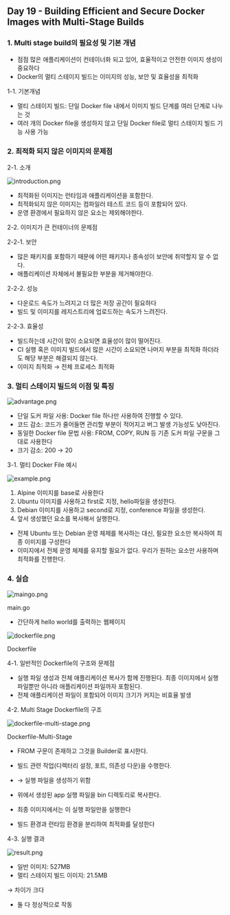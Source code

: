 ## Day 19 - Building Efficient and Secure Docker Images with Multi-Stage Builds

### 1. Multi stage build의 필요성 및 기본 개념

- 점점 많은 애플리케이션이 컨테이너화 되고 있어, 효율적이고 안전한 이미지 생성이 중요하다
- Docker의 멀티 스테이지 빌드는 이미지의 성능, 보안 및 효율성을 최적화

1-1. 기본개념

- 멀티 스테이지 빌드: 단일 Docker file 내에서 이미지 빌드 단계를 여러 단계로 나누는 것
- 여러 개의 Docker file을 생성하지 않고 단일 Docker file로 멀티 스테이지 빌드 기능 사용 가능

### 2. 최적화 되지 않은 이미지의 문제점

2-1. 소개

![introduction.png](../../image/devOps/day19/introduction.png)

- 최적화된 이미지는 런타임과 애플리케이션을 포함한다.
- 최적화되지 않은 이미지는 컴파일러 테스트 코드 등이 포함되어 있다.
- 운영 환경에서 필요하지 않은 요소는 제외해야한다.

2-2. 이미지가 큰 컨테이너의 문제점

2-2-1. 보안

- 많은 패키지를 포함하기 때문에 어떤 패키지나 종속성이 보안에 취약할지 알 수 없다.
- 애플리케이션 자체에서 불필요한 부분을 제거해야한다.

2-2-2. 성능

- 다운로드 속도가 느려지고 더 많은 저장 공간이 필요하다
- 빌드 및 이미지를 레지스트리에 업로드하는 속도가 느려진다.

2-2-3. 효율성

- 빌드하는데 시간이 많이 소요되면 효율성이 많이 떨어진다.
- CI 실행 혹은 이미지 빌드에서 많은 시간이 소요되면 나머지 부분을 최적화 하더라도 해당 부분은 해결되지 않는다.
- 이미지 최적화 → 전체 프로세스 최적화

### 3. 멀티 스테이지 빌드의 이점 및 특징

![advantage.png](../../image/devOps/day19/advantage.png)

- 단일 도커 파일 사용: Docker file 하나만 사용하여 진행할 수 있다.
- 코드 감소: 코드가 줄어들면 관리할 부분이 적어지고 버그 발생 가능성도 낮아진다.
- 동일한 Docker file 문법 사용: FROM, COPY, RUN 등 기존 도커 파일 구문을 그대로 사용한다
- 크기 감소: 200 → 20

3-1. 멀티 Docker File 예시

![example.png](../../image/devOps/day19/example.png)

1. Alpine 이미지를 base로 사용한다
2. Ubuntu 이미지를 사용하고 first로 지정, hello파일을 생성한다.
3. Debian 이미지를 사용하고 second로 지정, conference 파일을 생성한다.
4. 앞서 생성했던 요소를 복사해서 실행한다.

- 전체 Ubuntu 또는 Debian 운영 체제를 복사하는 대신, 필요한 요소만 복사하여 최종 이미지를 구성한다
- 이미지에서 전체 운영 체제를 유지할 필요가 없다. 우리가 원하는 요소만 사용하며 최적화를 진행한다.

### 4. 실습

![maingo.png](../../image/devOps/day19/maingo.png)

main.go

- 간단하게 hello world를 출력하는 웹페이지

![dockerfile.png](../../image/devOps/day19/dockerfile.png)

Dockerfile

4-1. 일반적인 Dockerfile의 구조와 문제점

- 실행 파일 생성과 전체 애플리케이션 복사가 함께 진행된다. 최종 이미지에서 실행 파일뿐만 아니라 애플리케이션 파일까자 포함된다.
- 전체 애플리케이션 파일이 포함되어 이미지 크기가 커지는 비효율 발생

4-2. Multi Stage Dockerfile의 구조

![dockerfile-multi-stage.png](../../image/devOps/day19/dockerfile-multi-stage.png)

Dockerfile-Multi-Stage

- FROM 구문이 존재하고 그것을 Builder로 표시한다.
- 빌드 관련 작업(디렉터리 설정, 포트, 의존성 다운)을 수행한다.
- → 실행 파일을 생성하기 위함

- 위에서 생성된 app 실행 파일을 bin 디렉토리로 복사한다.
- 최종 이미지에서는 이 실행 파일만을 실행한다
- 빌드 환경과 런타임 환경을 분리하여 최적화를 달성한다

4-3. 실행 결과

![result.png](../../image/devOps/day19/result.png)

- 일반 이미지: 527MB
- 멀티 스테이지 빌드 이미지: 21.5MB

→ 차이가 크다

- 둘 다 정상적으로 작동